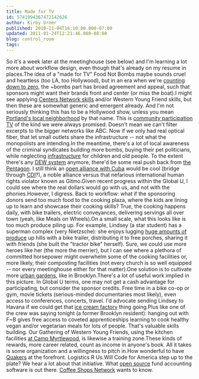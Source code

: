 ```yaml
---
title: Made for TV
id: 5741994367472142626
author: Kirby Urner
published: 2010-11-04T16:10:00.000-07:00
updated: 2011-01-24T12:21:46.080-08:00
blog: control_room
tags: 
---
```


So it's a week later at the meetinghouse (see below) and I'm learning a lot more about workflow design, even though that's already on my resume in places.The idea of a "made for TV" Food Not Bombs maybe sounds cruel and heartless (too LA, too Hollywood), but in an era when we're [counting down to zero](http://worldgame.blogspot.com/2010/07/countdown-to-zero-movie-review.html), the ~bombs part has broad agreement and appeal, such that sponsors might want their brands front and center (or miss the boat).I might see applying [Centers Network skills](http://mybizmo.blogspot.com/2008/12/voluntary-associations.html) and/or Western Young Friend skills, but then these are somewhat generic and emergent already.  And I'm not seriously thinking this has to be a Hollywood show, unless you mean [Portland's local neighborhood](http://controlroom.blogspot.com/2008/11/neighborhood-associations.html) by that name.  This is [community participation TV](http://www.flickr.com/photos/17157315@N00/5171270462/in/set-72157624742571845/) of the kind we were always promised.  Doesn't mean we can't filter excerpts to the bigger networks like ABC.  Now if we only had real optical fiber, that let small outlets share the infrastructure -- not what the monopolists are intending.In the meantime, there's a lot of local awareness of the criminal syndicates building more bombs, buying their pet politicians, while neglecting [infrastructure](http://worldgame.blogspot.com/2005/07/wanderers-meeting-200575.html) for children and old people.  To the extent there's any [DEW system](http://mybizmo.blogspot.com/2009/11/increasing-military-iq.html) anymore, there'd be some real push back from [the Pentagon](http://mybizmo.blogspot.com/2006/08/mathcasting-about-phi.html).  I still think an [open alliance with Cuba](http://mybizmo.blogspot.com/2010/07/marketing-campaigns.html) would be cool (bridge through [CDI](http://www.cdi.org/)?), a noble alliance versus that nefarious international human rights violator known as Gitmo.Given recent progress within the Global U, I could see where the real dollars would go with us, and not with the phonies.However, I digress.  Back to workflow:  what if the sponsoring donors send too much food to the cooking plaza, where the kids are lining up to learn and showcase their cooking skills?  True, the cooking happens daily, with bike trailers, electric conveyances, delivering servings all over town (yeah, like Meals on Wheels).On a small scale, what this looks like is too much produce piling up. For example, Lindsey (a star student) has a superman complex (very Nietzsche): she enjoys lugging [huge amounts of produce](http://www.flickr.com/photos/17157315@N00/5147844968/) up hills with a bike trailer, distributing it to free porches, sharing it with friends (she built the "tractor bike" herself).  Sure, we could use more heroes like her (the more the merrier), but I can see where a plethora of committed horsepower might overwhelm some of the cooking facilities or, more likely, their composting facilities (not every church is so well equipped -- nor every meetinghouse either for that matter).One solution is to cultivate more [urban gardens](http://challenge.bfi.org/application_summary/68), like in Brooklyn.There's a lot of useful work implied in this picture.  In Global U terms, one may not get a cash advantage for participating, but consider the sponsor credits.  Free time in a bike co-op or gym, movie tickets (serious-minded documentaries most likely), even access to conferences, concerts, travel.  I'd advocate sending Lindsey to Havana if we could get that [ice cream factory](http://www.flickr.com/photos/17157315@N00/5098052415/) thing going.Plus like one of the crew was saying tonight (a former Brooklyn resident): hanging out with F~B gives free access to coveted apprenticeships learning to cook healthy vegan and/or vegetarian meals for lots of people.  That's valuable skills building.  Our Gathering of Western Young Friends, using the kitchen facilities [at Camp Myrtlewood](http://controlroom.blogspot.com/2007/12/trip-prep.html), is likewise a training zone.These kinds of rewards, more career related, count as income in anyone's book.  All it takes is some organization and a willingness to pitch in.How wonderful to have [Quakers](http://mybizmo.blogspot.com/2008/07/some-quaker-pr.html) at the forefront.  Logistics R Us.Will Code for America step up to the plate?  We hear a lot about that initiative.  What [open source](http://mybizmo.blogspot.com/2008/04/hackerdom.html) fund accounting software is out there.  [Coffee Shops Network](http://coffeeshopsnet.blogspot.com/2010/11/belated-happy-halloween.html) wants to know.[](http://www.flickr.com/photos/17157315@N00/5382897441/)